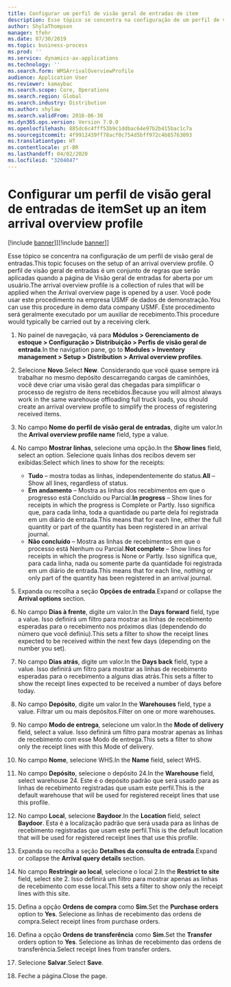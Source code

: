```yaml
---
title: Configurar um perfil de visão geral de entradas de item
description: Esse tópico se concentra na configuração de um perfil de visão geral de entradas.
author: ShylaThompson
manager: tfehr
ms.date: 07/30/2019
ms.topic: business-process
ms.prod: ''
ms.service: dynamics-ax-applications
ms.technology: ''
ms.search.form: WMSArrivalOverviewProfile
audience: Application User
ms.reviewer: kamaybac
ms.search.scope: Core, Operations
ms.search.region: Global
ms.search.industry: Distribution
ms.author: shylaw
ms.search.validFrom: 2016-06-30
ms.dyn365.ops.version: Version 7.0.0
ms.openlocfilehash: 885dc6c4fff53b9c1ddbac64e97b2b415bac1c7a
ms.sourcegitcommit: 4f9912439ff78acf0c754d5bff972c4b85763093
ms.translationtype: HT
ms.contentlocale: pt-BR
ms.lasthandoff: 04/02/2020
ms.locfileid: "3204047"
---
```

# <a name="set-up-an-item-arrival-overview-profile"></a><span data-ttu-id="dc45c-103">Configurar um perfil de visão geral de entradas de item</span><span class="sxs-lookup"><span data-stu-id="dc45c-103">Set up an item arrival overview profile</span></span>

<span data-ttu-id="dc45c-104">[!include [banner](../../includes/banner.md)]]</span><span class="sxs-lookup"><span data-stu-id="dc45c-104">[!include [banner](../../includes/banner.md)]]</span></span>

<span data-ttu-id="dc45c-105">Esse tópico se concentra na configuração de um perfil de visão geral de entradas.</span><span class="sxs-lookup"><span data-stu-id="dc45c-105">This topic focuses on the setup of an arrival overview profile.</span></span> <span data-ttu-id="dc45c-106">O perfil de visão geral de entradas é um conjunto de regras que serão aplicadas quando a página de Visão geral de entradas for aberta por um usuário.</span><span class="sxs-lookup"><span data-stu-id="dc45c-106">The arrival overview profile is a collection of rules that will be applied when the Arrival overview page is opened by a user.</span></span> <span data-ttu-id="dc45c-107">Você pode usar este procedimento na empresa USMF de dados de demonstração.</span><span class="sxs-lookup"><span data-stu-id="dc45c-107">You can use this procedure in demo data company USMF.</span></span> <span data-ttu-id="dc45c-108">Este procedimento será geralmente executado por um auxiliar de recebimento.</span><span class="sxs-lookup"><span data-stu-id="dc45c-108">This procedure would typically be carried out by a receiving clerk.</span></span>

1. <span data-ttu-id="dc45c-109">No painel de navegação, vá para **Módulos > Gerenciamento de estoque > Configuração > Distribuição > Perfis de visão geral de entrada**.</span><span class="sxs-lookup"><span data-stu-id="dc45c-109">In the navigation pane, go to **Modules > Inventory management > Setup > Distribution > Arrival overview profiles**.</span></span>
2. <span data-ttu-id="dc45c-110">Selecione **Novo**.</span><span class="sxs-lookup"><span data-stu-id="dc45c-110">Select **New**.</span></span> <span data-ttu-id="dc45c-111">Considerando que você quase sempre irá trabalhar no mesmo depósito descarregando cargas de caminhões, você deve criar uma visão geral das chegadas para simplificar o processo de registro de itens recebidos.</span><span class="sxs-lookup"><span data-stu-id="dc45c-111">Because you will almost always work in the same warehouse offloading full truck loads, you should create an arrival overview profile to simplify the process of registering received items.</span></span>  
3. <span data-ttu-id="dc45c-112">No campo **Nome do perfil de visão geral de entradas**, digite um valor.</span><span class="sxs-lookup"><span data-stu-id="dc45c-112">In the **Arrival overview profile name** field, type a value.</span></span>
4. <span data-ttu-id="dc45c-113">No campo **Mostrar linhas**, selecione uma opção.</span><span class="sxs-lookup"><span data-stu-id="dc45c-113">In the **Show lines** field, select an option.</span></span> <span data-ttu-id="dc45c-114">Selecione quais linhas dos recibos devem ser exibidas:</span><span class="sxs-lookup"><span data-stu-id="dc45c-114">Select which lines to show for the receipts:</span></span>  

    - <span data-ttu-id="dc45c-115">**Tudo** – mostra todas as linhas, independentemente do status.</span><span class="sxs-lookup"><span data-stu-id="dc45c-115">**All** – Show all lines, regardless of status.</span></span>   
    - <span data-ttu-id="dc45c-116">**Em andamento** – Mostra as linhas dos recebimentos em que o progresso está Concluído ou Parcial.</span><span class="sxs-lookup"><span data-stu-id="dc45c-116">**In progress** – Show lines for receipts in which the progress is Complete or Partly.</span></span> <span data-ttu-id="dc45c-117">Isso significa que, para cada linha, toda a quantidade ou parte dela foi registrada em um diário de entrada.</span><span class="sxs-lookup"><span data-stu-id="dc45c-117">This means that for each line, either the full quantity or part of the quantity has been registered in an arrival journal.</span></span>   
    - <span data-ttu-id="dc45c-118">**Não concluído** – Mostra as linhas de recebimentos em que o processo está Nenhum ou Parcial.</span><span class="sxs-lookup"><span data-stu-id="dc45c-118">**Not complete** – Show lines for receipts in which the progress is None or Partly.</span></span> <span data-ttu-id="dc45c-119">Isso significa que, para cada linha, nada ou somente parte da quantidade foi registrada em um diário de entrada.</span><span class="sxs-lookup"><span data-stu-id="dc45c-119">This means that for each line, nothing or only part of the quantity has been registered in an arrival journal.</span></span>  

5. <span data-ttu-id="dc45c-120">Expanda ou recolha a seção **Opções de entrada**.</span><span class="sxs-lookup"><span data-stu-id="dc45c-120">Expand or collapse the **Arrival options** section.</span></span>
6. <span data-ttu-id="dc45c-121">No campo **Dias à frente**, digite um valor.</span><span class="sxs-lookup"><span data-stu-id="dc45c-121">In the **Days forward** field, type a value.</span></span> <span data-ttu-id="dc45c-122">Isso definirá um filtro para mostrar as linhas de recebimento esperadas para o recebimento nos próximos dias (dependendo do número que você definiu).</span><span class="sxs-lookup"><span data-stu-id="dc45c-122">This sets a filter to show the receipt lines expected to be received within the next few days (depending on the number you set).</span></span>  
7. <span data-ttu-id="dc45c-123">No campo **Dias atrás**, digite um valor.</span><span class="sxs-lookup"><span data-stu-id="dc45c-123">In the **Days back** field, type a value.</span></span> <span data-ttu-id="dc45c-124">Isso definirá um filtro para mostrar as linhas de recebimento esperadas para o recebimento a alguns dias atrás.</span><span class="sxs-lookup"><span data-stu-id="dc45c-124">This sets a filter to show the receipt lines expected to be received a number of days before today.</span></span>  
8. <span data-ttu-id="dc45c-125">No campo **Depósito**, digite um valor.</span><span class="sxs-lookup"><span data-stu-id="dc45c-125">In the **Warehouses** field, type a value.</span></span> <span data-ttu-id="dc45c-126">Filtrar um ou mais depósitos.</span><span class="sxs-lookup"><span data-stu-id="dc45c-126">Filter on one or more warehouses.</span></span>  
9. <span data-ttu-id="dc45c-127">No campo **Modo de entrega**, selecione um valor.</span><span class="sxs-lookup"><span data-stu-id="dc45c-127">In the **Mode of delivery** field, select a value.</span></span> <span data-ttu-id="dc45c-128">Isso definirá um filtro para mostrar apenas as linhas de recebimento com esse Modo de entrega.</span><span class="sxs-lookup"><span data-stu-id="dc45c-128">This sets a filter to show only the receipt lines with this Mode of delivery.</span></span>  
10. <span data-ttu-id="dc45c-129">No campo **Nome**, selecione WHS.</span><span class="sxs-lookup"><span data-stu-id="dc45c-129">In the **Name** field, select WHS.</span></span>
11. <span data-ttu-id="dc45c-130">No campo **Depósito**, selecione o depósito 24.</span><span class="sxs-lookup"><span data-stu-id="dc45c-130">In the **Warehouse** field, select warehouse 24.</span></span> <span data-ttu-id="dc45c-131">Este é o depósito padrão que será usado para as linhas de recebimento registradas que usam este perfil.</span><span class="sxs-lookup"><span data-stu-id="dc45c-131">This is the default warehouse that will be used for registered receipt lines that use this profile.</span></span>  
12. <span data-ttu-id="dc45c-132">No campo **Local**, selecione **Baydoor**.</span><span class="sxs-lookup"><span data-stu-id="dc45c-132">In the **Location** field, select **Baydoor**.</span></span> <span data-ttu-id="dc45c-133">Esta é a localização padrão que será usada para as linhas de recebimento registradas que usam este perfil.</span><span class="sxs-lookup"><span data-stu-id="dc45c-133">This is the default location that will be used for registered receipt lines that use this profile.</span></span>  
13. <span data-ttu-id="dc45c-134">Expanda ou recolha a seção **Detalhes da consulta de entrada**.</span><span class="sxs-lookup"><span data-stu-id="dc45c-134">Expand or collapse the **Arrival query details** section.</span></span>
14. <span data-ttu-id="dc45c-135">No campo **Restringir ao local**, selecione o local 2.</span><span class="sxs-lookup"><span data-stu-id="dc45c-135">In the **Restrict to site** field, select site 2.</span></span> <span data-ttu-id="dc45c-136">Isso definirá um filtro para mostrar apenas as linhas de recebimento com esse local.</span><span class="sxs-lookup"><span data-stu-id="dc45c-136">This sets a filter to show only the receipt lines with this site.</span></span>  
15. <span data-ttu-id="dc45c-137">Defina a opção **Ordens de compra** como **Sim**.</span><span class="sxs-lookup"><span data-stu-id="dc45c-137">Set the **Purchase orders** option to **Yes**.</span></span> <span data-ttu-id="dc45c-138">Selecione as linhas de recebimento das ordens de compra.</span><span class="sxs-lookup"><span data-stu-id="dc45c-138">Select receipt lines from purchase orders.</span></span>  
16. <span data-ttu-id="dc45c-139">Defina a opção **Ordens de transferência** como **Sim**.</span><span class="sxs-lookup"><span data-stu-id="dc45c-139">Set the **Transfer** orders option to **Yes**.</span></span> <span data-ttu-id="dc45c-140">Selecione as linhas de recebimento das ordens de transferência.</span><span class="sxs-lookup"><span data-stu-id="dc45c-140">Select receipt lines from transfer orders.</span></span>  
17. <span data-ttu-id="dc45c-141">Selecione **Salvar**.</span><span class="sxs-lookup"><span data-stu-id="dc45c-141">Select **Save**.</span></span>
18. <span data-ttu-id="dc45c-142">Feche a página.</span><span class="sxs-lookup"><span data-stu-id="dc45c-142">Close the page.</span></span>

